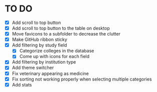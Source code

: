 # TO DO
- [x] Add scroll to top button
- [x] Add scroll to top button to the table on desktop
- [x] Move favicons to a subfolder to decrease the clutter
- [x] Make GitHub ribbon sticky
- [x] Add filtering by study field
    - [x] Categorize colleges in the database
    - [x] Come up with icons for each field
- [x] Add filtering by institution type
- [x] Add theme switcher
- [x] Fix veterinary appearing as medicine
- [x] Fix sorting not working properly when selecting multiple categories
- [x] Add stats